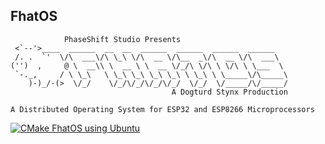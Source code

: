 __FhatOS__
--


```
            PhaseShift Studio Presents
 <`--'>____  ______  __  __  ______  ______  ______  ______
 /. .  `'  \/\  ___\/\ \_\ \/\  __ \/\__  _\/\  __ \/\  ___\
('')  ,     @ \  __\\ \  __ \ \  __ \/_/\ \/\ \ \/\ \ \___  \
 `-._,     / \ \_\   \ \_\ \_\ \_\ \_\ \ \_\ \ \_____\/\_____\
    )-)_/-(>  \/_/    \/_/\/_/\/_/\/_/  \/_/  \/_____/\/_____/
                                    A Dogturd Stynx Production

A Distributed Operating System for ESP32 and ESP8266 Microprocessors
```

[![CMake FhatOS using Ubuntu](https://github.com/phaseshift-studio/fhatos/actions/workflows/cmake-single-platform.yml/badge.svg)](https://github.com/phaseshift-studio/fhatos/actions/workflows/cmake-single-platform.yml)

